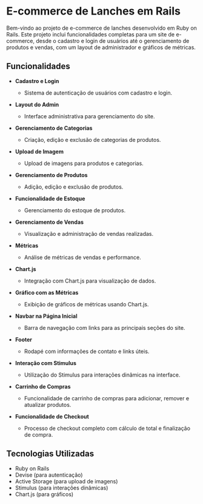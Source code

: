 # E-commerce de Lanches em Rails

Bem-vindo ao projeto de e-commerce de lanches desenvolvido em Ruby on Rails. Este projeto inclui funcionalidades completas para um site de e-commerce, desde o cadastro e login de usuários até o gerenciamento de produtos e vendas, com um layout de administrador e gráficos de métricas.

## Funcionalidades

- **Cadastro e Login**
  - Sistema de autenticação de usuários com cadastro e login.
  
- **Layout do Admin**
  - Interface administrativa para gerenciamento do site.
  
- **Gerenciamento de Categorias**
  - Criação, edição e exclusão de categorias de produtos.
  
- **Upload de Imagem**
  - Upload de imagens para produtos e categorias.
  
- **Gerenciamento de Produtos**
  - Adição, edição e exclusão de produtos.
  
- **Funcionalidade de Estoque**
  - Gerenciamento do estoque de produtos.
  
- **Gerenciamento de Vendas**
  - Visualização e administração de vendas realizadas.
  
- **Métricas**
  - Análise de métricas de vendas e performance.
  
- **Chart.js**
  - Integração com Chart.js para visualização de dados.
  
- **Gráfico com as Métricas**
  - Exibição de gráficos de métricas usando Chart.js.
  
- **Navbar na Página Inicial**
  - Barra de navegação com links para as principais seções do site.
  
- **Footer**
  - Rodapé com informações de contato e links úteis.
  
- **Interação com Stimulus**
  - Utilização do Stimulus para interações dinâmicas na interface.
  
- **Carrinho de Compras**
  - Funcionalidade de carrinho de compras para adicionar, remover e atualizar produtos.
  
- **Funcionalidade de Checkout**
  - Processo de checkout completo com cálculo de total e finalização de compra.

## Tecnologias Utilizadas

- Ruby on Rails
- Devise (para autenticação)
- Active Storage (para upload de imagens)
- Stimulus (para interações dinâmicas)
- Chart.js (para gráficos)
